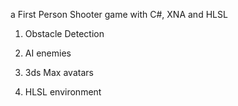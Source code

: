 a First Person Shooter game with C#, XNA and HLSL

1) Obstacle Detection

2) AI enemies

3) 3ds Max avatars

4) HLSL environment